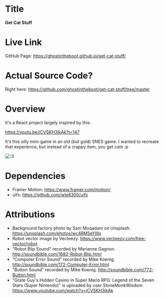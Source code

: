 # Title
**Get Cat Stuff**

# Live Link
GitHub Page: https://ghostintheboot.github.io/get-cat-stuff/

# Actual Source Code?
Right here: https://github.com/ghostintheboot/get-cat-stuff/tree/master

# Overview
It's a React project largely inspired by this:

https://youtu.be/jCVSKH3ikAk?t=147

It's this silly mini-game in an old (but gold) SNES game. I wanted to recreate that experience, but instead of a crappy item, you get _cats_ :p

![:3](https://www.catgifpage.com/gifs/318.gif "cat shake")

# Dependencies
* Framer Motion: https://www.framer.com/motion/
* uifx: https://github.com/wle8300/uifx

# Attributions
* Background factory photo by Sam Moqadam on Unsplash. https://unsplash.com/photos/wc4RM5eYI9s
* Robot vector image by Vecteezy. https://www.vecteezy.com/free-vector/robot
* "Robot Blip Sound" recorded by Marianne Gagnon. http://soundbible.com/1682-Robot-Blip.html
* "Computer Error Sound" recorded by Mike Koenig. http://soundbible.com/172-Computer-Error.html
* "Button Sound" recorded by Mike Koenig. http://soundbible.com/772-Button.html
* "Grate Guy's Hidden Casino in Super Mario RPG: Legend of the Seven Stars (Super Nintendo)" is uploaded by user StoneMonkWisdom. https://www.youtube.com/watch?v=jCVSKH3ikAk
